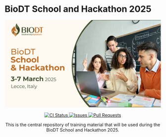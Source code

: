<p align="center">
    <h1>BioDT School and Hackathon 2025</h1>
</p>

<p align="center">
    <img width="600px" src="static/header.jpg" alt="Header Image">
<p align="center">
    <a href="https://github.com/BioDT-School/Hackathon2025/actions/workflows/ci.yml">
        <img src="https://github.com/BioDT-School/Hackathon2025/actions/workflows/ci.yml/badge.svg" alt="CI Status">
    </a>
    <a href="https://github.com/BioDT-School/Hackathon2025/issues">
        <img src="https://img.shields.io/github/issues/BioDT-School/Hackathon2025" alt="Issues">
    </a>
    <a href="https://github.com/BioDT-School/Hackathon2025/pulls">
        <img src="https://img.shields.io/github/issues-pr/BioDT-School/Hackathon2025" alt="Pull Requests">
    </a>
</p>

<p align="center">
    This is the central repository of training material that will be used during the BioDT School and Hackathon 2025.
</p>
